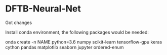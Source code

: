 # DFTB-Neural-Net

Got changes

Install conda environment, the following packages would be needed:

onda create -n NAME python=3.6 numpy scikit-learn tensorflow-gpu keras cython pandas matplotlib seaborn jupyter ordered-enum
